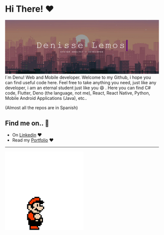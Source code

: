 # Hi There! ❤️

![header](header.jpg)
I´m Denu! Web and Mobile developer. Welcome to my Github, i hope you can find useful code here. Feel free to take anything you need, just like any developer, i am an eternal student just like you 😄 .
Here you can find C# code, Flutter, Deno (the language, not me), React, React Native, Python, Mobile Android Applications (Java), etc..

(Almost all the repos are in Spanish)

## Find me on.. 👀️

* On [Linkedin](https://www.linkedin.com/in/denulemos/) ❤️
* Read my [Portfolio](https://denulemos.github.io/portfolio/) ❤️

---

![header](footermar.gif)
